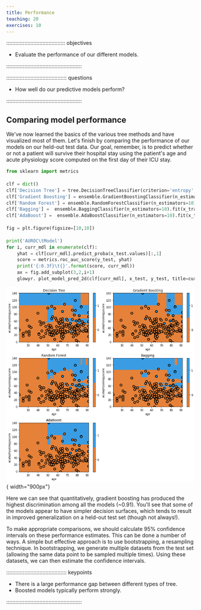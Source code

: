 ```yaml
---
title: Performance
teaching: 20
exercises: 10
---
```


::::::::::::::::::::::::::::::::::::::: objectives

- Evaluate the performance of our different models.

::::::::::::::::::::::::::::::::::::::::::::::::::

:::::::::::::::::::::::::::::::::::::::: questions

- How well do our predictive models perform?

::::::::::::::::::::::::::::::::::::::::::::::::::

## Comparing model performance

We've now learned the basics of the various tree methods and have visualized most of them. Let's finish by comparing the performance of our models on our held-out test data. Our goal, remember, is to predict whether or not a patient will survive their hospital stay using the patient's age and acute physiology score computed on the first day of their ICU stay.

```python
from sklearn import metrics

clf = dict()
clf['Decision Tree'] = tree.DecisionTreeClassifier(criterion='entropy', splitter='best').fit(x_train.values, y_train.values)
clf['Gradient Boosting'] = ensemble.GradientBoostingClassifier(n_estimators=10).fit(x_train.values, y_train.values)
clf['Random Forest'] = ensemble.RandomForestClassifier(n_estimators=10).fit(x_train.values, y_train.values)
clf['Bagging'] =  ensemble.BaggingClassifier(n_estimators=10).fit(x_train.values, y_train.values)
clf['AdaBoost'] =  ensemble.AdaBoostClassifier(n_estimators=10).fit(x_train.values, y_train.values)

fig = plt.figure(figsize=[10,10])

print('AUROC\tModel')
for i, curr_mdl in enumerate(clf):    
    yhat = clf[curr_mdl].predict_proba(x_test.values)[:,1]
    score = metrics.roc_auc_score(y_test, yhat)
    print('{:0.3f}\t{}'.format(score, curr_mdl))
    ax = fig.add_subplot(3,2,i+1)
    glowyr. plot_model_pred_2d(clf[curr_mdl], x_test, y_test, title=curr_mdl)
```

![](fig/section8-fig1.png){ width="900px"}

Here we can see that quantitatively, gradient boosting has produced the highest discrimination among all the models (~0.91). You'll see that some of the models appear to have simpler decision surfaces, which tends to result in improved generalization on a held-out test set (though not always!).

To make appropriate comparisons, we should calculate 95% confidence intervals on these performance estimates. This can be done a number of ways. A simple but effective approach is to use bootstrapping, a resampling technique. In bootstrapping, we generate multiple datasets from the test set (allowing the same data point to be sampled multiple times). Using these datasets, we can then estimate the confidence intervals.



:::::::::::::::::::::::::::::::::::::::: keypoints

- There is a large performance gap between different types of tree.
- Boosted models typically perform strongly.

::::::::::::::::::::::::::::::::::::::::::::::::::


